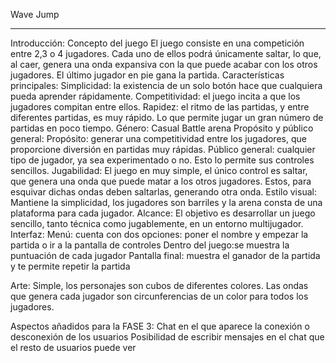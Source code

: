 
Wave Jump
____________________________________________________________________

Introducción:
Concepto del juego
El juego consiste en una competición entre 2,3 o 4 jugadores. Cada uno de ellos podrá únicamente saltar, lo que, al caer, genera una onda expansiva con la que puede acabar con los otros jugadores. El último jugador en pie gana la partida.
Características principales:
Simplicidad: la existencia de un solo botón hace que cualquiera pueda aprender rápidamente.
Competitividad: el juego incita a que los jugadores compitan entre ellos.
Rapidez: el ritmo de las partidas, y entre diferentes partidas, es muy rápido. Lo que permite jugar un gran número de partidas en poco tiempo.
Género:
Casual
Battle arena
Propósito y público general:
Propósito: generar una competitividad entre los jugadores, que proporcione diversión en partidas muy rápidas.
Público general: cualquier tipo de jugador, ya sea experimentado o no. Esto lo permite sus controles sencillos.
Jugabilidad:
El juego en muy simple, el único control es saltar, que genera una onda que puede matar a los otros jugadores. Estos, para esquivar dichas ondas deben saltarlas, generando otra onda.
Estilo visual:
Mantiene la simplicidad, los jugadores son barriles y la arena consta de una plataforma para cada jugador.
Alcance:
El objetivo es desarrollar un juego sencillo, tanto técnica como jugablemente, en un entorno multijugador.
Interfaz:
Menú: cuenta con dos opciones: poner el nombre y empezar la partida o ir a la pantalla de controles
Dentro del juego:se muestra la puntuación de cada jugador
Pantalla final: muestra el ganador de la partida y te permite repetir la partida 

Arte:
Simple, los personajes son cubos de diferentes colores. Las ondas que genera cada jugador son circunferencias de un color para todos los jugadores.


Aspectos añadidos para la FASE 3:
  Chat en el que aparece la conexión o desconexión de los usuarios
  Posibilidad de escribir mensajes en el chat que el resto de usuarios puede ver
